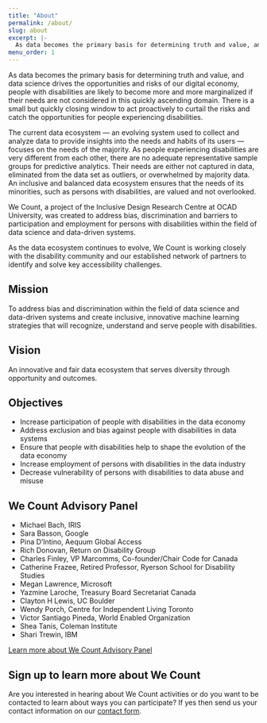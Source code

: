 ```yaml
---
title: "About"
permalink: /about/
slug: about
excerpt: |-
  As data becomes the primary basis for determining truth and value, and data science drives the opportunities and risks of our digital economy, people with disabilities are likely…
menu_order: 1
---
```

As data becomes the primary basis for determining truth and value, and data science drives the opportunities and risks of our digital economy, people with disabilities are likely to become more and more marginalized if their needs are not considered in this quickly ascending domain. There is a small but quickly closing window to act proactively to curtail the risks and catch the opportunities for people experiencing disabilities.

The current data ecosystem — an evolving system used to collect and analyze data to provide insights into the needs and habits of its users — focuses on the needs of the majority. As people experiencing disabilities are very different from each other, there are no adequate representative sample groups for predictive analytics. Their needs are either not captured in data, eliminated from the data set as outliers, or overwhelmed by majority data. An inclusive and balanced data ecosystem ensures that the needs of its minorities, such as persons with disabilities, are valued and not overlooked.

We Count, a project of the Inclusive Design Research Centre at OCAD University, was created to address bias, discrimination and barriers to participation and employment for persons with disabilities within the field of data science and data-driven systems.

As the data ecosystem continues to evolve, We Count is working closely with the disability community and our established network of partners to identify and solve key accessibility challenges.

## Mission

To address bias and discrimination within the field of data science and data-driven systems and create inclusive, innovative machine learning strategies that will recognize, understand and serve people with disabilities.

## Vision

An innovative and fair data ecosystem that serves diversity through opportunity and outcomes.

## Objectives

*   Increase participation of people with disabilities in the data economy
*   Address exclusion and bias against people with disabilities in data systems
*   Ensure that people with disabilities help to shape the evolution of the data economy
*   Increase employment of persons with disabilities in the data industry
*   Decrease vulnerability of persons with disabilities to data abuse and misuse

## We Count Advisory Panel

*   Michael Bach, IRIS
*   Sara Basson, Google
*   Pina D’Intino, Aequum Global Access
*   Rich Donovan, Return on Disability Group
*   Charles Finley, VP Marcomms, Co-founder/Chair Code for Canada
*   Catherine Frazee, Retired Professor, Ryerson School for Disability Studies
*   Megan Lawrence, Microsoft
*   Yazmine Laroche, Treasury Board Secretariat Canada
*   Clayton H Lewis, UC Boulder
*   Wendy Porch, Centre for Independent Living Toronto
*   Victor Santiago Pineda, World Enabled Organization
*   Shea Tanis, Coleman Institute
*   Shari Trewin, IBM

[Learn more about We Count Advisory Panel](/advisory-panel/)

## Sign up to learn more about We Count

Are you interested in hearing about We Count activities or do you want to be contacted to learn about ways you can participate? If yes then send us your contact information on our [contact form](https://forms.gle/WuCk59iQtiRX3sLC7).
